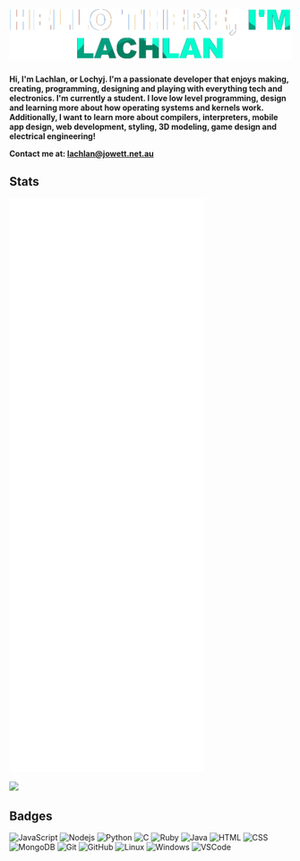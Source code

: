 # ![](./Header.png)

**Hi, I'm Lachlan, or Lochyj. I'm a passionate developer that enjoys making, creating, programming, designing and playing with everything tech and electronics. I'm currently a student. I love low level programming, design and learning more about how operating systems and kernels work. Additionally, I want to learn more about compilers, interpreters, mobile app design, web development, styling, 3D modeling, game design and electrical engineering!**

**Contact me at: lachlan@jowett.net.au**


## Stats
![Overview](./metrics.plugin.overview.svg)

<img src="https://github-trophies.vercel.app/?username=lochyj&rank=SECRET,SSS,SS,S,AAA,AA,A,BBB,BB,B&row=2&column=9&theme=gruvbox">

## Badges

![JavaScript](https://img.shields.io/badge/-JavaScript-black?style=flat-square&logo=javascript)
![Nodejs](https://img.shields.io/badge/-Nodejs-black?style=flat-square&logo=Node.js)
![Python](https://img.shields.io/badge/-Python-black?style=flat-square&logo=Python)
![C](https://img.shields.io/badge/-C-black?style=flat-square&logo=c)
![Ruby](https://img.shields.io/badge/-Ruby-black?style=flat-square&logo=ruby)
![Java](https://img.shields.io/badge/-Java-black?style=flat-square&logo=Java)
![HTML](https://img.shields.io/badge/-HTML-black?style=flat-square&logo=html5)
![CSS](https://img.shields.io/badge/-CSS-black?style=flat-square&logo=css3)
![MongoDB](https://img.shields.io/badge/-MongoDB-black?style=flat-square&logo=mongodb)
![Git](https://img.shields.io/badge/-Git-black?style=flat-square&logo=git)
![GitHub](https://img.shields.io/badge/-GitHub-black?style=flat-square&logo=github)
![Linux](https://img.shields.io/badge/-Linux-black?style=flat-square&logo=linux)
![Windows](https://img.shields.io/badge/-Windows-black?style=flat-square&logo=windows)
![VSCode](https://img.shields.io/badge/-VSCode-black?style=flat-square&logo=visualstudiocode)
